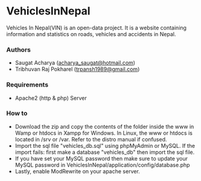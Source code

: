 VehiclesInNepal
===============

Vehicles In Nepal(VIN) is an open-data project. It is a website containing information and statistics on roads, vehicles and accidents in Nepal.

### Authors

* Saugat Acharya (acharya_saugat@hotmail.com)
* Tribhuvan Raj Pokharel (trpansh1989@gmail.com)

### Requirements

* Apache2 (http & php) Server

### How to

* Download the zip and copy the contents of the folder inside the www in Wamp or htdocs in Xampp for Windows. In Linux, the www or htdocs is located in /srv or /var. Refer to the distro manual if confused.
* Import the sql file "vehicles_db.sql" using phpMyAdmin or MySQL. If the import fails: first make a database "vehicles_db" then import the sql file.
* If you have set your MySQL password then make sure to update your MySQL password in VehiclesInNepal/application/config/database.php
* Lastly, enable ModRewrite on your apache server.

